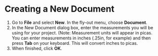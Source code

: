 # Creating a New Document

1. Go to **File** and select **New**. In the fly-out menu, choose **Document**.
2. In the New Document dialog box, enter the measurements you will be using for your project. (Note: Measurement units will appear in picas. You can enter measurements in inches (.25in, for example) and then press **Tab** on your keyboard. This will convert inches to picas.&#x20;
3. When finished, click **OK**.
